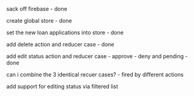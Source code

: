 sack off firebase - done

create global store - done

set the new loan applications into store - done

add delete action and reducer case - done

add edit status action and reducer case - approve - deny and pending - done



can i combine the 3 identical recuer cases? - fired by different actions

add support for editing status via filtered list

